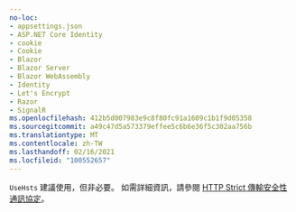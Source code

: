```yaml
---
no-loc:
- appsettings.json
- ASP.NET Core Identity
- cookie
- Cookie
- Blazor
- Blazor Server
- Blazor WebAssembly
- Identity
- Let's Encrypt
- Razor
- SignalR
ms.openlocfilehash: 412b5d007983e9c8f80fc91a1609c1b1f9d05358
ms.sourcegitcommit: a49c47d5a573379effee5c6b6e36f5c302aa756b
ms.translationtype: MT
ms.contentlocale: zh-TW
ms.lasthandoff: 02/16/2021
ms.locfileid: "100552657"
---
```

`UseHsts` 建議使用，但非必要。 如需詳細資訊，請參閱 [HTTP Strict 傳輸安全性通訊協定](xref:security/enforcing-ssl#http-strict-transport-security-protocol-hsts)。
